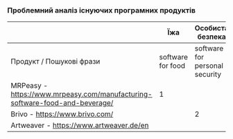 ### Проблемний аналіз існуючих програмних продуктів

|  | Їжа | Особиста безпека| Зацікавленість живописом | Тип ліцензії | Примітка |
| --- | --- | ---| --- | --- | --- |
| Продукт / Пошукові фрази | software for food | software for personal security |  software for interest in painting |  |  |
| MRPeasy - https://www.mrpeasy.com/manufacturing-software-food-and-beverage/ | 1 |  |  | ShareWare |  |
| Brivo - https://www.brivo.com/ |  | 2 |  | Proprietary |  |
| Artweaver - https://www.artweaver.de/en |  | | 1 | Free |  |
